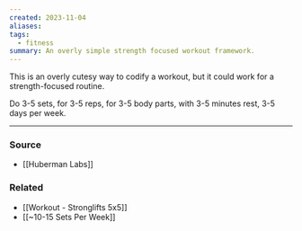 ```yaml
---
created: 2023-11-04
aliases: 
tags:
  - fitness
summary: An overly simple strength focused workout framework.
---
```

This is an overly cutesy way to codify a workout, but it could work for a strength-focused routine. 

Do 3-5 sets, for 3-5 reps, for 3-5 body parts, with 3-5 minutes rest, 3-5 days per week. 

****
### Source
- [[Huberman Labs]]

### Related
- [[Workout - Stronglifts 5x5]]
- [[~10-15 Sets Per Week]]